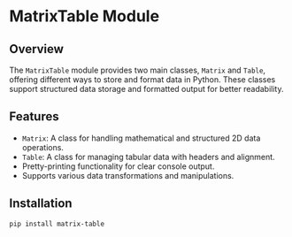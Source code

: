 # MatrixTable Module

## Overview
The `MatrixTable` module provides two main classes, `Matrix` and `Table`, offering different ways to store and format data in Python. These classes support structured data storage and formatted output for better readability.

## Features
- `Matrix`: A class for handling mathematical and structured 2D data operations.
- `Table`: A class for managing tabular data with headers and alignment.
- Pretty-printing functionality for clear console output.
- Supports various data transformations and manipulations.

## Installation
```sh
pip install matrix-table
